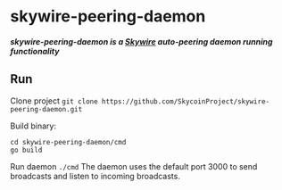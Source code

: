 # skywire-peering-daemon

##### skywire-peering-daemon is a [Skywire](https://github.com/SkycoinProject/skywire) auto-peering daemon running functionality

## Run

Clone project ```git clone https://github.com/SkycoinProject/skywire-peering-daemon.git```

Build binary:
```
cd skywire-peering-daemon/cmd
go build

```
Run daemon ```./cmd```
The daemon uses the default port 3000 to send broadcasts and listen to incoming broadcasts. 
